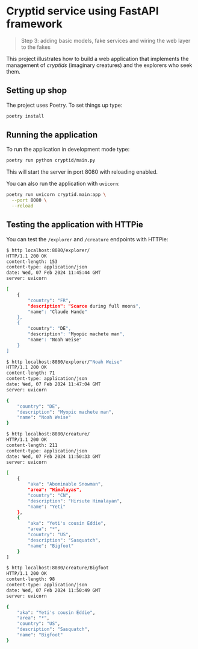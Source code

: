# Cryptid service using FastAPI framework
> Step 3: adding basic models, fake services and wiring the web layer to the fakes

This project illustrates how to build a web application that implements the management of *cryptids* (imaginary creatures) and the explorers who seek them.

## Setting up shop

The project uses Poetry. To set things up type:

```bash
poetry install
```

## Running the application

To run the application in development mode type:

```bash
poetry run python cryptid/main.py
```

This will start the server in port 8080 with reloading enabled.

You can also run the application with `uvicorn`:

```bash
poetry run uvicorn cryptid.main:app \
  --port 8080 \
  --reload
```

## Testing the application with HTTPie

You can test the `/explorer` and `/creature` endpoints with HTTPie:

```bash
$ http localhost:8080/explorer/
HTTP/1.1 200 OK
content-length: 153
content-type: application/json
date: Wed, 07 Feb 2024 11:45:44 GMT
server: uvicorn

[
    {
        "country": "FR",
        "description": "Scarce during full moons",
        "name": "Claude Hande"
    },
    {
        "country": "DE",
        "description": "Myopic machete man",
        "name": "Noah Weise"
    }
]
```

```bash
$ http localhost:8080/explorer/"Noah Weise"
HTTP/1.1 200 OK
content-length: 71
content-type: application/json
date: Wed, 07 Feb 2024 11:47:04 GMT
server: uvicorn

{
    "country": "DE",
    "description": "Myopic machete man",
    "name": "Noah Weise"
}
```

```bash
$ http localhost:8080/creature/
HTTP/1.1 200 OK
content-length: 211
content-type: application/json
date: Wed, 07 Feb 2024 11:50:33 GMT
server: uvicorn

[
    {
        "aka": "Abominable Snowman",
        "area": "Himalayas",
        "country": "CN",
        "description": "Hirsute Himalayan",
        "name": "Yeti"
    },
    {
        "aka": "Yeti's cousin Eddie",
        "area": "*",
        "country": "US",
        "description": "Sasquatch",
        "name": "Bigfoot"
    }
]
```

```bash
$ http localhost:8080/creature/Bigfoot
HTTP/1.1 200 OK
content-length: 98
content-type: application/json
date: Wed, 07 Feb 2024 11:50:49 GMT
server: uvicorn

{
    "aka": "Yeti's cousin Eddie",
    "area": "*",
    "country": "US",
    "description": "Sasquatch",
    "name": "Bigfoot"
}
```
